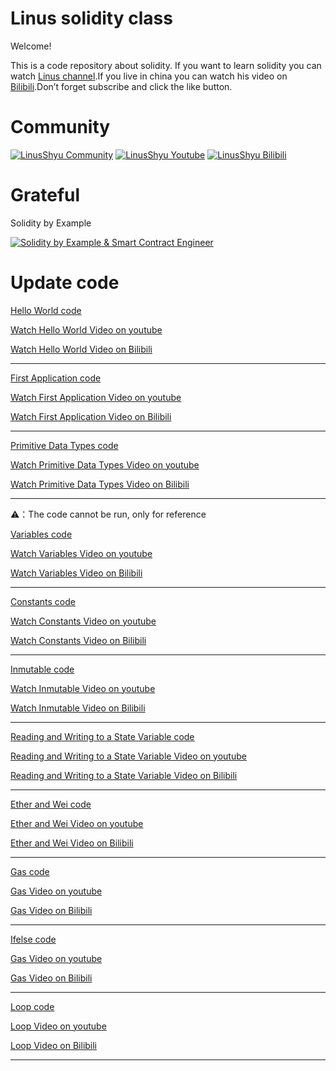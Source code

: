 # Linus solidity class
Welcome!

This is a code repository about solidity.
If you want to learn solidity you can watch [Linus channel](https://www.youtube.com/channel/UC4KtR-YsWDfWtikRGOZb58Q).If you live in china you can watch his video on [Bilibili](https://space.bilibili.com/411591950?spm_id_from=333.1007.0.0).Don’t forget subscribe and click the like button.

# Community

[![LinusShyu Community](https://img.shields.io/badge/-Community-blue)](https://discord.gg/mWsge7Ju9W)
[![LinusShyu Youtube](https://img.shields.io/badge/-YouTube-red)](https://www.youtube.com/channel/UC4KtR-YsWDfWtikRGOZb58Q)
[![LinusShyu Bilibili](https://img.shields.io/badge/-Bilibili-blue)](https://space.bilibili.com/411591950?spm_id_from=333.1007.0.0)

# Grateful
Solidity by Example

[![Solidity by Example & Smart Contract Engineer](https://img.shields.io/badge/-Solidity%20by%20Example-brightgreen)](https://solidity-by-example.org/)

# Update code

[Hello World code](https://github.com/Linus-Shyu/Linus-solidity-class/blob/master/HelloWorld.sol)

[Watch Hello World Video on youtube](https://www.youtube.com/watch?v=1uRYQyDihDI&t=56s)

[Watch Hello World Video on Bilibili](https://www.bilibili.com/video/BV1Dz4y1h7qH/?spm_id_from=333.999.0.0)

-------------------------------------------------------------------------------------

[First Application code](https://github.com/Linus-Shyu/Linus-solidity-class/blob/master/Firstapp.sol)

[Watch First Application Video on youtube](https://www.youtube.com/watch?v=7OS4hgOin4I)

[Watch First Application Video on Bilibili](https://www.bilibili.com/video/BV17a4y137Bx/)

-------------------------------------------------------------------------------------

[Primitive Data Types code](https://github.com/Linus-Shyu/Linus-solidity-class/blob/master/Data.sol)

[Watch Primitive Data Types Video on youtube](https://www.youtube.com/watch?v=5tUxdY4uxgY)

[Watch Primitive Data Types Video on Bilibili](https://www.bilibili.com/video/BV1rg4y1F7GY/?spm_id_from=333.999.0.0&vd_source=b948e0481ae56728c763719a74f42095)

-------------------------------------------------------------------------------------

⚠️：The code cannot be run, only for reference

[Variables code](https://github.com/Linus-Shyu/Linus-solidity-class/blob/master/Variables.sol)

[Watch Variables Video on youtube](https://www.youtube.com/watch?v=z6BCwR3sHnI)

[Watch Variables Video on Bilibili](https://www.bilibili.com/video/BV1ik4y1x7io/?spm_id_from=333.999.0.0&vd_source=b948e0481ae56728c763719a74f42095)

-------------------------------------------------------------------------------------

[Constants code](https://github.com/Linus-Shyu/Linus-solidity-class/blob/master/Constants.sol)

[Watch Constants Video on youtube](https://www.youtube.com/watch?v=y-5JVJEfq40)

[Watch Constants Video on Bilibili](https://www.bilibili.com/video/BV1vN411C7EN/?spm_id_from=333.999.0.0&vd_source=b948e0481ae56728c763719a74f42095)

-------------------------------------------------------------------------------------

[Inmutable code](https://github.com/Linus-Shyu/Linus-solidity-class/blob/master/Inmutable.sol)

[Watch Inmutable Video on youtube](https://www.youtube.com/watch?v=8QqyCFPX9h4)

[Watch Inmutable Video on Bilibili](https://www.bilibili.com/video/BV1am4y1i7Hj/?spm_id_from=333.999.0.0&vd_source=b948e0481ae56728c763719a74f42095)

-------------------------------------------------------------------------------------

[Reading and Writing to a State Variable code](https://github.com/Linus-Shyu/Linus-solidity-class/blob/master/Reading-and-Writing-to-a-State-Variable.sol)

[Reading and Writing to a State Variable Video on youtube](https://www.youtube.com/watch?v=5KoiPg5otg4)

[Reading and Writing to a State Variable Video on Bilibili](https://www.bilibili.com/video/BV1Yo4y1T7gf/?vd_source=b948e0481ae56728c763719a74f42095)

-------------------------------------------------------------------------------------

[Ether and Wei code](https://github.com/Linus-Shyu/Linus-solidity-class/blob/master/Ether-and-Wei.sol)

[Ether and Wei Video on youtube](https://youtu.be/t1UKE8om0Bk)

[Ether and Wei Video on Bilibili](https://www.bilibili.com/video/BV11z4y1v7Uy/?spm_id_from=333.999.0.0)

-------------------------------------------------------------------------------------

[Gas code](https://github.com/Linus-Shyu/Linus-solidity-class/blob/master/Gas.sol)

[Gas Video on youtube](https://www.youtube.com/watch?v=VMXzk3YKGiw&t=108s)

[Gas Video on Bilibili](https://www.bilibili.com/video/BV1HF411d75G/?spm_id_from=333.999.0.0&vd_source=b948e0481ae56728c763719a74f42095)

-------------------------------------------------------------------------------------

[Ifelse code](https://github.com/Linus-Shyu/Linus-solidity-class/blob/master/IfElse.sol)

[Gas Video on youtube](https://www.youtube.com/watch?v=8aVtUpJi4CQ)

[Gas Video on Bilibili](https://www.bilibili.com/video/BV1xz4y1E7wP/?spm_id_from=333.999.0.0)

-------------------------------------------------------------------------------------

[Loop code](https://github.com/Linus-Shyu/Linus-solidity-class/blob/master/loop.sol)

[Loop Video on youtube](https://youtu.be/ZJuZhcg1M4k)

[Loop Video on Bilibili](https://www.bilibili.com/video/BV1f8411U7w9/?spm_id_from=333.999.0.0&vd_source=b948e0481ae56728c763719a74f42095)

-------------------------------------------------------------------------------------



